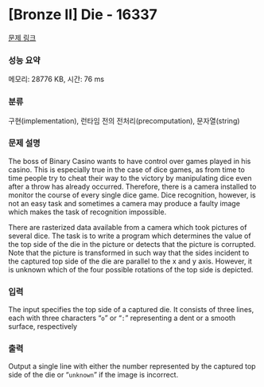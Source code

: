 # [Bronze II] Die - 16337 

[문제 링크](https://www.acmicpc.net/problem/16337) 

### 성능 요약

메모리: 28776 KB, 시간: 76 ms

### 분류

구현(implementation), 런타임 전의 전처리(precomputation), 문자열(string)

### 문제 설명

<p>The boss of Binary Casino wants to have control over games played in his casino. This is especially true in the case of dice games, as from time to time people try to cheat their way to the victory by manipulating dice even after a throw has already occurred. Therefore, there is a camera installed to monitor the course of every single dice game. Dice recognition, however, is not an easy task and sometimes a camera may produce a faulty image which makes the task of recognition impossible.</p>

<p>There are rasterized data available from a camera which took pictures of several dice. The task is to write a program which determines the value of the top side of the die in the picture or detects that the picture is corrupted. Note that the picture is transformed in such way that the sides incident to the captured top side of the die are parallel to the x and y axis. However, it is unknown which of the four possible rotations of the top side is depicted.</p>

### 입력 

 <p>The input specifies the top side of a captured die. It consists of three lines, each with three characters “<code>o</code>” or “<code>:</code>” representing a dent or a smooth surface, respectively</p>

### 출력 

 <p>Output a single line with either the number represented by the captured top side of the die or “<code>unknown</code>” if the image is incorrect.</p>

